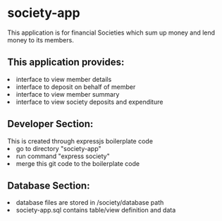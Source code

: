 # society-app
This application is for financial Societies which sum up money and lend money to its members. 

<h2>This application provides:</h2>
<li>interface to view member details
<li>interface to deposit on behalf of member
<li>interface to view member summary
<li>interface to view society deposits and expenditure
</ul>

<h2>Developer Section:</h2>
This is created through expressjs boilerplate code
<li>go to directory "society-app"
<li>run command "express society"
<li>merge this git code to the boilerplate code

<h2>Database Section:</h2>
<li>database files are stored in /society/database path
<li>society-app.sql contains table/view definition and data